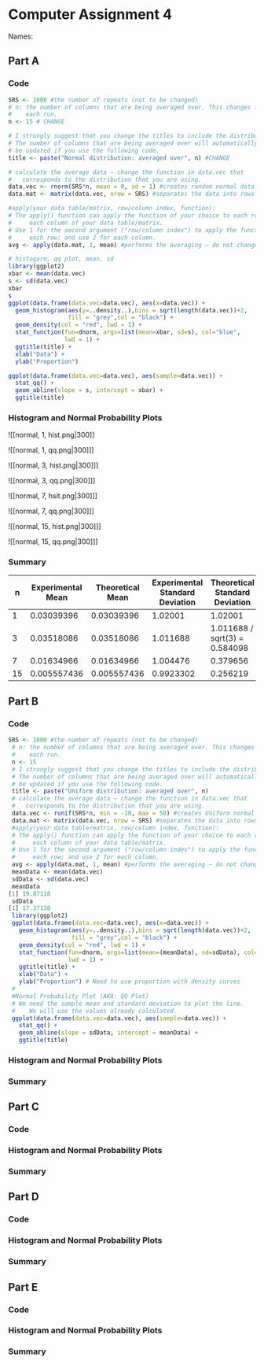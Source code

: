 # Computer Assignment 4
Names:

## Part A

### Code
```R
SRS <- 1000 #the number of repeats (not to be changed)
# n: the number of columns that are being averaged over. This changes for 
#    each run.
n <- 15 # CHANGE

# I strongly suggest that you change the titles to include the distribution.
# The number of columns that are being averaged over will automatically
# be updated if you use the following code.
title <- paste("Normal distribution: averaged over", n) #CHANGE

# calculate the average data – change the function in data.vec that 
#   corresponds to the distribution that you are using.
data.vec <- rnorm(SRS*n, mean = 0, sd = 1) #creates random normal data # CHANGE
data.mat <- matrix(data.vec, nrow = SRS) #separates the data into rows 

#apply(your data table/matrix, row/column index, function):
# The apply() function can apply the function of your choice to each row or 
#     each column of your data table/matrix.  
# Use 1 for the second argument ("row/column index") to apply the function to
#     each row; and use 2 for each column.
avg <- apply(data.mat, 1, mean) #performs the averaging – do not change

# histogarm, qq plot, mean, sd
library(ggplot2)
xbar <- mean(data.vec)
s <- sd(data.vec)
xbar
s
ggplot(data.frame(data.vec=data.vec), aes(x=data.vec)) + 
  geom_histogram(aes(y=..density..),bins = sqrt(length(data.vec))+2,
                 fill = "grey",col = "black") +
  geom_density(col = "red", lwd = 1) +
  stat_function(fun=dnorm, args=list(mean=xbar, sd=s), col="blue", 
                lwd = 1) +
  ggtitle(title) +
  xlab("Data") +
  ylab("Proportion") 

ggplot(data.frame(data.vec=data.vec), aes(sample=data.vec)) +
  stat_qq() +
  geom_abline(slope = s, intercept = xbar) +
  ggtitle(title)
```

### Histogram and Normal Probability Plots
![[normal, 1, hist.png|300]]

![[normal, 1, qq.png|300]]]

![[normal, 3, hist.png|300]]]

![[normal, 3, qq.png|300]]]

![[normal, 7, hsit.png|300]]]

![[normal, 7, qq.png|300]]]

![[normal, 15, hist.png|300]]]

![[normal, 15, qq.png|300]]]

### Summary
|n|Experimental Mean|Theoretical Mean|Experimental Standard Deviation|Theoretical Standard Deviation|
|---|---|---|---|---|
|1|0.03039396|0.03039396|1.02001|1.02001|
|3|0.03518086|0.03518086|1.011688|1.011688 / sqrt(3) = 0.584098|
|7|0.01634966|0.01634966|1.004476|0.379656|
|15|0.005557436|0.005557436|0.9923302|0.256219|

## Part B

### Code 
```R
SRS <- 1000 #the number of repeats (not to be changed)
 # n: the number of columns that are being averaged over. This changes for 
 #    each run.
 n <- 15
 # I strongly suggest that you change the titles to include the distribution.
 # The number of columns that are being averaged over will automatically
 # be updated if you use the following code.
 title <- paste("Uniform distribution: averaged over", n)
 # calculate the average data – change the function in data.vec that 
 #   corresponds to the distribution that you are using.
 data.vec <- runif(SRS*n, min = -10, max = 50) #creates Uniform normal data
 data.mat <- matrix(data.vec, nrow = SRS) #separates the data into rows 
 #apply(your data table/matrix, row/column index, function):
 # The apply() function can apply the function of your choice to each row or 
 #     each column of your data table/matrix.  
 # Use 1 for the second argument ("row/column index") to apply the function to
 #     each row; and use 2 for each column.
 avg <- apply(data.mat, 1, mean) #performs the averaging – do not change
 meanData <- mean(data.vec)
 sdData <- sd(data.vec)
 meanData
[1] 19.87118
 sdData
[1] 17.37138
 library(ggplot2)
 ggplot(data.frame(data.vec=data.vec), aes(x=data.vec)) + 
   geom_histogram(aes(y=..density..),bins = sqrt(length(data.vec))+2,
                  fill = "grey",col = "black") +
   geom_density(col = "red", lwd = 1) +
   stat_function(fun=dnorm, args=list(mean=(meanData), sd=sdData), col="blue", 
                 lwd = 1) +
   ggtitle(title) +
   xlab("Data") +
   ylab("Proportion") # Need to use proportion with density curves
 #
 #Normal Probability Plot (AKA: QQ Plot)
 # We need the sample mean and standard deviation to plot the line. 
 #    We will use the values already calculated.
 ggplot(data.frame(data.vec=data.vec), aes(sample=data.vec)) +
   stat_qq() +
   geom_abline(slope = sdData, intercept = meanData) +
   ggtitle(title)
```

### Histogram and Normal Probability Plots

### Summary

## Part C

### Code

### Histogram and Normal Probability Plots

### Summary

## Part D

### Code

### Histogram and Normal Probability Plots

### Summary

## Part E

### Code

### Histogram and Normal Probability Plots

### Summary
